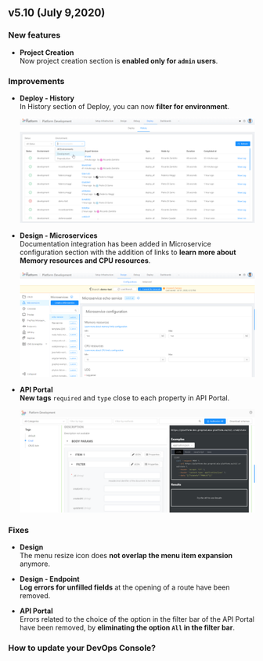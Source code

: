 ## v5.10 (July 9,2020)

### New features

* **Project Creation**        
    Now project creation section is **enabled only for `admin` users**.


### Improvements

* **Deploy - History**        
    In History section of Deploy, you can now **filter for environment**.

    ![deploy-filter](img/deploy-filter.png)

* **Design - Microservices**        
    Documentation integration has been added in Microservice configuration section with the addition of links to **learn more about Memory resources and CPU resources**.

    ![link-resources](img/link-resources.png)

* **API Portal**        
    **New tags** `required` and `type` close to each property in API Portal.

    ![apiportal-strings](img/apiportal-strings.png)

### Fixes

* **Design**            
    The menu resize icon does **not overlap the menu item expansion** anymore.

* **Design - Endpoint**            
    **Log errors for unfilled fields** at the opening of a route have been removed.

* **API Portal**        
    Errors related to the choice of the option in the filter bar of the API Portal have been removed, by **eliminating the option `All` in the filter bar**.

### How to update your DevOps Console?


